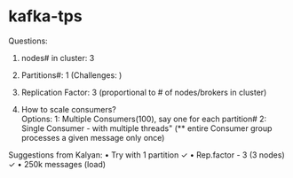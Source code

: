 # kafka-tps

Questions:

1. nodes# in cluster: 3
		
2. Partitions#: 1 (Challenges: )
		
3. Replication Factor: 3 (proportional to # of nodes/brokers in cluster)
		
4. How to scale consumers?	
  Options:
    1: Multiple Consumers(100), say one for each partition# 
    2: Single Consumer - with multiple threads"
		 (** entire Consumer group processes a given message only once)


Suggestions from Kalyan:
• Try with 1 partition ✓
• Rep.factor - 3 (3 nodes) ✓
• 250k messages (load)
